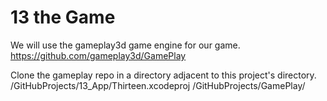 # 13 the Game
We will use the gameplay3d game engine for our game. 
https://github.com/gameplay3d/GamePlay

Clone the gameplay repo in a directory adjacent to this project's directory.
/GitHubProjects/13_App/Thirteen.xcodeproj
/GitHubProjects/GamePlay/


